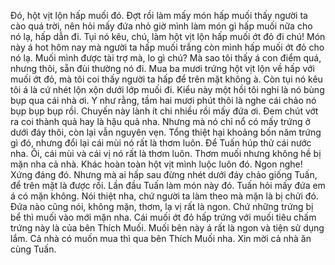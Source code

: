 Đó, hột vịt lộn hấp muối đó. Đợt rồi làm mấy món hấp muối thấy người ta cào quá trời, nên hỏi mấy đứa nhỏ giờ mình làm món gì hấp muối nữa cho nó lạ, hấp dẫn đi. Tụi nó kêu, chú, làm hột vịt lộn hấp muối ớt đỏ đi chú! Món này á hot hôm nay mà người ta hấp muối trắng còn mình hấp muối ớt đỏ cho nó lạ. Muối mình được tài trợ mà, lo gì chú? Mà sao tôi thấy á con điểm quá, nhưng thôi, sẵn đùi thường nó đi. Mua ba mươi trứng hột vịt lộn về hấp với muối ớt đỏ, mà tôi coi thấy người ta hấp để trên mặt không à. Còn tụi nó kêu tôi á là cứ nhét lộn xộn dưới lớp muối đi. Kiểu này một hồi tôi nghi là nó bùng bụp qua cái nhà ơi. Y như rằng, tầm hai mươi phút thôi là nghe cái chảo nó bụp bụp bụp rồi. Chuyến này lành ít chi nhiều rồi mấy đứa ơi. Đem chút vớt ra coi thành quả hay là hậu quả nha. Nhưng mà nó chỉ nổ có mấy trứng ở dưới đáy thôi, còn lại vẫn nguyên vẹn. Tổng thiệt hại khoảng bốn năm trứng gì đó, nhưng đổi lại cái mùi nó rất là thơm luôn. Để Tuấn húp thử cái nước nha. Ôi, cái mùi và cái vị nó rất là thơm luôn. Thơm muối nhưng không hề bị mặn nha cả nhà. Khác hoàn toàn hột vịt mình luộc luôn đó. Ngon nghe! Xứng đáng đó. Nhưng mà ai hấp sau đừng nhét dưới đáy chảo giống Tuấn, để trên mặt là được rồi. Lần đầu Tuấn làm món này đó. Tuấn hỏi mấy đứa em á có mặn không. Nói thiệt nha, chứ người ta làm theo mà mặn là bị chửi đó. Đứa nào cũng nói, không mặn, thơm, lạ vị rất là ngon. Chứ những trứng bị bể thì muối vào mới mặn nha. Cái muối ớt đỏ hấp trứng với muối tiêu chấm trứng này là của bên Thích Muối. Muối bên này á rất là ngon và tiện sử dụng lắm. Cả nhà có muốn mua thì qua bên Thích Muối nha. Xin mời cả nhà ăn cùng Tuấn.